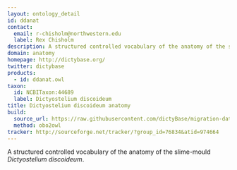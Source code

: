 ```yaml
---
layout: ontology_detail
id: ddanat
contact: 
  email: r-chisholm@northwestern.edu
  label: Rex Chisholm
description: A structured controlled vocabulary of the anatomy of the slime-mould <i>Dictyostelium discoideum</i>.
domain: anatomy
homepage: http://dictybase.org/
twitter: dictybase
products: 
  - id: ddanat.owl
taxon: 
  id: NCBITaxon:44689
  label: Dictyostelium discoideum
title: Dictyostelium discoideum anatomy
build:
  source_url: https://raw.githubusercontent.com/dictyBase/migration-data/master/ontologies/dicty_anatomy.obo
  method: obo2owl
tracker: http://sourceforge.net/tracker/?group_id=76834&atid=974664
---
```


A structured controlled vocabulary of the anatomy of the slime-mould <i>Dictyostelium discoideum</i>.
